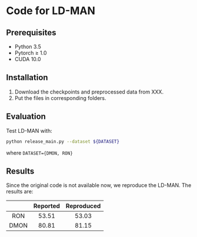 # Code for LD-MAN

## Prerequisites

* Python 3.5
* Pytorch ≥ 1.0
* CUDA 10.0


## Installation

1. Download the checkpoints and preprocessed data from XXX. 
2. Put the files in corresponding folders.


## Evaluation

Test LD-MAN with:

```bash
python release_main.py --dataset ${DATASET}
```

where ```DATASET={DMON, RON}```

## Results

Since the original code is not available now, we reproduce the LD-MAN. The results are:

|  | Reported | Reproduced |
| :-----: | :----: | :----: |
| RON | 53.51 | 53.03 |
| DMON | 80.81 | 81.15 |



